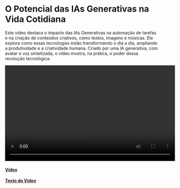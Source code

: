 # O Potencial das IAs Generativas na Vida Cotidiana

Este vídeo destaca o impacto das IAs Generativas na automação de tarefas e na criação de conteúdos criativos, como textos, imagens e músicas. Ele explora como essas tecnologias estão transformando o dia a dia, ampliando a produtividade e a criatividade humana. Criado por uma IA generativa, com avatar e voz sintetizada, o vídeo mostra, na prática, o poder dessa revolução tecnológica.

<video width="560" height="315" controls>
  <source src="IAGenerativa.mp4" type="video/mp4">  
</video>

#### <a href="https://g10van1.github.io/deepfake-video/">Vídeo</a>

#### [Texto do Vídeo](Texto.md)
